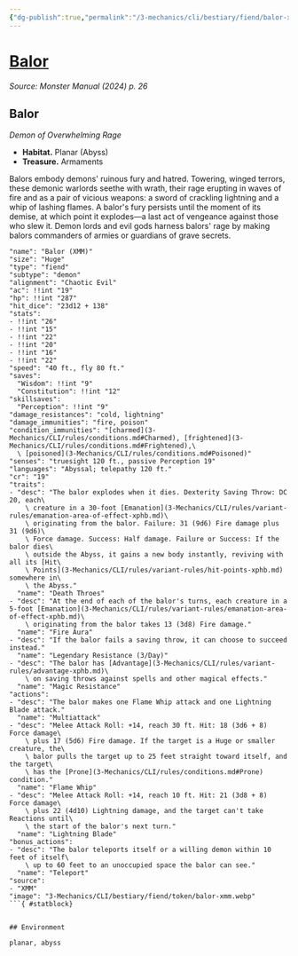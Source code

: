```yaml
---
{"dg-publish":true,"permalink":"/3-mechanics/cli/bestiary/fiend/balor-xmm/","tags":["ttrpg-cli/compendium/src/5e/xmm","ttrpg-cli/monster/cr/19","ttrpg-cli/monster/environment/abyss","ttrpg-cli/monster/environment/planar","ttrpg-cli/monster/size/huge","ttrpg-cli/monster/type/fiend/demon"],"noteIcon":""}
---
```


# [Balor](3-Mechanics\CLI\bestiary\fiend/balor-xmm.md)
*Source: Monster Manual (2024) p. 26*  

## Balor

*Demon of Overwhelming Rage*

- **Habitat.** Planar (Abyss)  
- **Treasure.** Armaments  

Balors embody demons' ruinous fury and hatred. Towering, winged terrors, these demonic warlords seethe with wrath, their rage erupting in waves of fire and as a pair of vicious weapons: a sword of crackling lightning and a whip of lashing flames. A balor's fury persists until the moment of its demise, at which point it explodes—a last act of vengeance against those who slew it. Demon lords and evil gods harness balors' rage by making balors commanders of armies or guardians of grave secrets.

```statblock
"name": "Balor (XMM)"
"size": "Huge"
"type": "fiend"
"subtype": "demon"
"alignment": "Chaotic Evil"
"ac": !!int "19"
"hp": !!int "287"
"hit_dice": "23d12 + 138"
"stats":
- !!int "26"
- !!int "15"
- !!int "22"
- !!int "20"
- !!int "16"
- !!int "22"
"speed": "40 ft., fly 80 ft."
"saves":
  "Wisdom": !!int "9"
  "Constitution": !!int "12"
"skillsaves":
  "Perception": !!int "9"
"damage_resistances": "cold, lightning"
"damage_immunities": "fire, poison"
"condition_immunities": "[charmed](3-Mechanics/CLI/rules/conditions.md#Charmed), [frightened](3-Mechanics/CLI/rules/conditions.md#Frightened),\
  \ [poisoned](3-Mechanics/CLI/rules/conditions.md#Poisoned)"
"senses": "truesight 120 ft., passive Perception 19"
"languages": "Abyssal; telepathy 120 ft."
"cr": "19"
"traits":
- "desc": "The balor explodes when it dies. Dexterity Saving Throw: DC 20, each\
    \ creature in a 30-foot [Emanation](3-Mechanics/CLI/rules/variant-rules/emanation-area-of-effect-xphb.md)\
    \ originating from the balor. Failure: 31 (9d6) Fire damage plus 31 (9d6)\
    \ Force damage. Success: Half damage. Failure or Success: If the balor dies\
    \ outside the Abyss, it gains a new body instantly, reviving with all its [Hit\
    \ Points](3-Mechanics/CLI/rules/variant-rules/hit-points-xphb.md) somewhere in\
    \ the Abyss."
  "name": "Death Throes"
- "desc": "At the end of each of the balor's turns, each creature in a 5-foot [Emanation](3-Mechanics/CLI/rules/variant-rules/emanation-area-of-effect-xphb.md)\
    \ originating from the balor takes 13 (3d8) Fire damage."
  "name": "Fire Aura"
- "desc": "If the balor fails a saving throw, it can choose to succeed instead."
  "name": "Legendary Resistance (3/Day)"
- "desc": "The balor has [Advantage](3-Mechanics/CLI/rules/variant-rules/advantage-xphb.md)\
    \ on saving throws against spells and other magical effects."
  "name": "Magic Resistance"
"actions":
- "desc": "The balor makes one Flame Whip attack and one Lightning Blade attack."
  "name": "Multiattack"
- "desc": "Melee Attack Roll: +14, reach 30 ft. Hit: 18 (3d6 + 8) Force damage\
    \ plus 17 (5d6) Fire damage. If the target is a Huge or smaller creature, the\
    \ balor pulls the target up to 25 feet straight toward itself, and the target\
    \ has the [Prone](3-Mechanics/CLI/rules/conditions.md#Prone) condition."
  "name": "Flame Whip"
- "desc": "Melee Attack Roll: +14, reach 10 ft. Hit: 21 (3d8 + 8) Force damage\
    \ plus 22 (4d10) Lightning damage, and the target can't take Reactions until\
    \ the start of the balor's next turn."
  "name": "Lightning Blade"
"bonus_actions":
- "desc": "The balor teleports itself or a willing demon within 10 feet of itself\
    \ up to 60 feet to an unoccupied space the balor can see."
  "name": "Teleport"
"source":
- "XMM"
"image": "3-Mechanics/CLI/bestiary/fiend/token/balor-xmm.webp"
```{ #statblock}


## Environment

planar, abyss